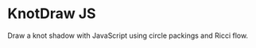 KnotDraw JS
======================

Draw a knot shadow with JavaScript using circle packings and Ricci flow.
